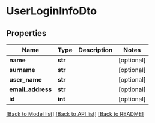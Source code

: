 # UserLoginInfoDto

## Properties
Name | Type | Description | Notes
------------ | ------------- | ------------- | -------------
**name** | **str** |  | [optional] 
**surname** | **str** |  | [optional] 
**user_name** | **str** |  | [optional] 
**email_address** | **str** |  | [optional] 
**id** | **int** |  | [optional] 

[[Back to Model list]](../README.md#documentation-for-models) [[Back to API list]](../README.md#documentation-for-api-endpoints) [[Back to README]](../README.md)


